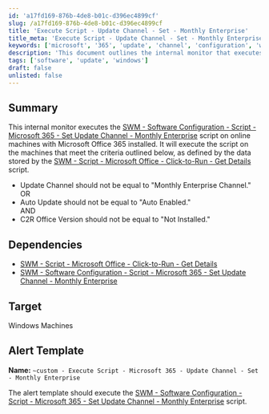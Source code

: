 ```yaml
---
id: 'a17fd169-876b-4de8-b01c-d396ec4899cf'
slug: /a17fd169-876b-4de8-b01c-d396ec4899cf
title: 'Execute Script - Update Channel - Set - Monthly Enterprise'
title_meta: 'Execute Script - Update Channel - Set - Monthly Enterprise'
keywords: ['microsoft', '365', 'update', 'channel', 'configuration', 'windows']
description: 'This document outlines the internal monitor that executes the Microsoft 365 Update Channel script on online machines with Microsoft Office 365 installed. It details the criteria for execution and dependencies required for proper functionality.'
tags: ['software', 'update', 'windows']
draft: false
unlisted: false
---
```


## Summary

This internal monitor executes the [SWM - Software Configuration - Script - Microsoft 365 - Set Update Channel - Monthly Enterprise](/docs/a7234fd9-615c-4862-ae0a-b93fd84f7af6) script on online machines with Microsoft Office 365 installed. It will execute the script on the machines that meet the criteria outlined below, as defined by the data stored by the [SWM - Script - Microsoft Office - Click-to-Run - Get Details](/docs/ce16526d-84b5-4e58-928b-13a29195056e) script.

- Update Channel should not be equal to "Monthly Enterprise Channel."  
OR  
- Auto Update should not be equal to "Auto Enabled."  
AND  
- C2R Office Version should not be equal to "Not Installed."

## Dependencies

- [SWM - Script - Microsoft Office - Click-to-Run - Get Details](/docs/ce16526d-84b5-4e58-928b-13a29195056e)  
- [SWM - Software Configuration - Script - Microsoft 365 - Set Update Channel - Monthly Enterprise](/docs/a7234fd9-615c-4862-ae0a-b93fd84f7af6)

## Target

Windows Machines

## Alert Template

**Name:** `~custom - Execute Script - Microsoft 365 - Update Channel - Set - Monthly Enterprise`  

The alert template should execute the [SWM - Software Configuration - Script - Microsoft 365 - Set Update Channel - Monthly Enterprise](/docs/a7234fd9-615c-4862-ae0a-b93fd84f7af6) script.


